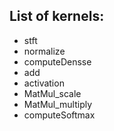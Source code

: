 ## List of kernels:
- stft
- normalize
- computeDensse
- add
- activation
- MatMul_scale
- MatMul_multiply
- computeSoftmax


